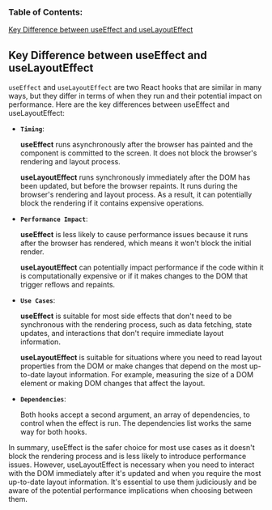 ### Table of Contents:

[Key Difference between useEffect and useLayoutEffect](#key-difference-between-useeffect-and-uselayouteffect)

## Key Difference between useEffect and useLayoutEffect

`useEffect` and `useLayoutEffect` are two React hooks that are similar in many ways, but they differ in terms of when they run and their potential impact on performance. Here are the key differences between useEffect and useLayoutEffect:

- **`Timing`**:

  **useEffect** runs asynchronously after the browser has painted and the component is committed to the screen. It does not block the browser's rendering and layout process.

  **useLayoutEffect** runs synchronously immediately after the DOM has been updated, but before the browser repaints. It runs during the browser's rendering and layout process. As a result, it can potentially block the rendering if it contains expensive operations.

- **`Performance Impact`**:

  **useEffect** is less likely to cause performance issues because it runs after the browser has rendered, which means it won't block the initial render.

  **useLayoutEffect** can potentially impact performance if the code within it is computationally expensive or if it makes changes to the DOM that trigger reflows and repaints.

- **`Use Cases`**:

  **useEffect** is suitable for most side effects that don't need to be synchronous with the rendering process, such as data fetching, state updates, and interactions that don't require immediate layout information.

  **useLayoutEffect** is suitable for situations where you need to read layout properties from the DOM or make changes that depend on the most up-to-date layout information. For example, measuring the size of a DOM element or making DOM changes that affect the layout.

- **`Dependencies`**:

  Both hooks accept a second argument, an array of dependencies, to control when the effect is run. The dependencies list works the same way for both hooks.

In summary, useEffect is the safer choice for most use cases as it doesn't block the rendering process and is less likely to introduce performance issues. However, useLayoutEffect is necessary when you need to interact with the DOM immediately after it's updated and when you require the most up-to-date layout information. It's essential to use them judiciously and be aware of the potential performance implications when choosing between them.
